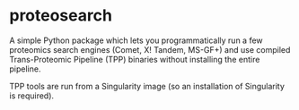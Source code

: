 # proteosearch

A simple Python package which lets you programmatically run a few proteomics search engines (Comet, X! Tandem, MS-GF+) 
and use compiled Trans-Proteomic Pipeline (TPP) binaries without installing the entire pipeline.

TPP tools are run from a Singularity image (so an installation of Singularity is required).
